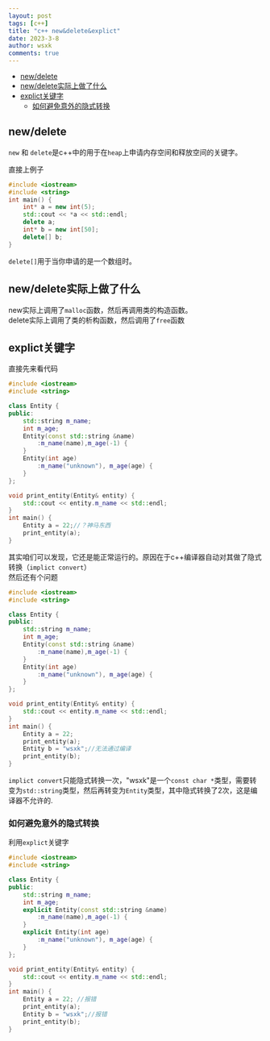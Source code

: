 ```yaml
---
layout: post
tags: [c++]
title: "c++ new&delete&explict"
date: 2023-3-8
author: wsxk
comments: true
---
```


- [new/delete](#newdelete)
- [new/delete实际上做了什么](#newdelete实际上做了什么)
- [explict关键字](#explict关键字)
	- [如何避免意外的隐式转换](#如何避免意外的隐式转换)


## new/delete<br>
`new` 和 `delete`是c++中的用于在`heap`上申请内存空间和释放空间的关键字。<br>

直接上例子
```c++
#include <iostream>
#include <string>
int main() {
	int* a = new int(5);
	std::cout << *a << std::endl;
	delete a;
	int* b = new int[50];
	delete[] b;
}
```
`delete[]`用于当你申请的是一个数组时。<br>

## new/delete实际上做了什么<br>
new实际上调用了`malloc`函数，然后再调用类的构造函数。<br>
delete实际上调用了类的析构函数，然后调用了`free`函数


## explict关键字<br>
直接先来看代码
```c++
#include <iostream>
#include <string>

class Entity {
public:
	std::string m_name;
	int m_age;
	Entity(const std::string &name)
		:m_name(name),m_age(-1) {
	}
	Entity(int age)
		:m_name("unknown"), m_age(age) {
	}
};

void print_entity(Entity& entity) {
	std::cout << entity.m_name << std::endl;
}
int main() {
	Entity a = 22;//？神马东西
	print_entity(a);
}
```
其实咱们可以发现，它还是能正常运行的。原因在于c++编译器自动对其做了隐式转换（`implict convert`）<br>
然后还有个问题<br>
```c++
#include <iostream>
#include <string>

class Entity {
public:
	std::string m_name;
	int m_age;
	Entity(const std::string &name)
		:m_name(name),m_age(-1) {
	}
	Entity(int age)
		:m_name("unknown"), m_age(age) {
	}
};

void print_entity(Entity& entity) {
	std::cout << entity.m_name << std::endl;
}
int main() {
	Entity a = 22;
	print_entity(a);
	Entity b = "wsxk";//无法通过编译
	print_entity(b);
}
```
`implict convert`只能隐式转换一次，"wsxk"是一个`const char *`类型，需要转变为`std::string`类型，然后再转变为`Entity`类型，其中隐式转换了2次，这是编译器不允许的.<br>

### 如何避免意外的隐式转换<br>
利用`explict`关键字<br>
```c++
#include <iostream>
#include <string>

class Entity {
public:
	std::string m_name;
	int m_age;
	explicit Entity(const std::string &name)
		:m_name(name),m_age(-1) {
	}
	explicit Entity(int age)
		:m_name("unknown"), m_age(age) {
	}
};

void print_entity(Entity& entity) {
	std::cout << entity.m_name << std::endl;
}
int main() {
	Entity a = 22; //报错
	print_entity(a);
	Entity b = "wsxk";//报错
	print_entity(b);
}
```